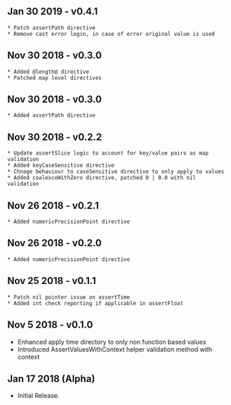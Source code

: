 ## Jan 30 2019 - v0.4.1
    * Patch assertPath directive
    * Remove cast error login, in case of error original value is used
    
## Nov 30 2018 - v0.3.0
    * Added @length@ directive
    * Patched map level directives

## Nov 30 2018 - v0.3.0
    * Added assertPath directive

## Nov 30 2018 - v0.2.2
    * Update assertSlice logic to account for key/value pairs as map validation
    * Added keyCaseSensitive directive
    * Chnage behaviour to caseSensitive directive to only apply to values
    * Added coalesceWithZero directive, patched 0 | 0.0 with nil validation

## Nov 26 2018 - v0.2.1
    * Added numericPrecisionPoint directive

## Nov 26 2018 - v0.2.0
    * Added numericPrecisionPoint directive

## Nov 25 2018 - v0.1.1
    * Patch nil pointer issue on assertTime
    * Added int check reporting if applicable in assertFloat
    
## Nov 5 2018 - v0.1.0

  * Enhanced apply time directory to only non function based values
  * Introduced AssertValuesWithContext helper validation method with context
  
## Jan 17 2018 (Alpha)

  * Initial Release.
